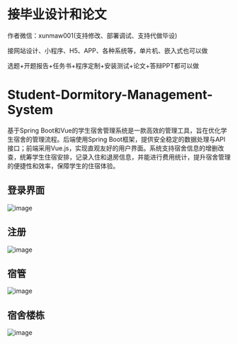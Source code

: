
# 接毕业设计和论文
作者微信：xunmaw001(支持修改、部署调试、支持代做毕设)

接网站设计、小程序、H5、APP、各种系统等，单片机、嵌入式也可以做

选题+开题报告+任务书+程序定制+安装测试+论文+答辩PPT都可以做
# Student-Dormitory-Management-System
基于Spring Boot和Vue的学生宿舍管理系统是一款高效的管理工具，旨在优化学生宿舍的管理流程。后端使用Spring Boot框架，提供安全稳定的数据处理与API接口；前端采用Vue.js，实现直观友好的用户界面。系统支持宿舍信息的增删改查，统筹学生住宿安排，记录入住和退房信息，并能进行费用统计，提升宿舍管理的便捷性和效率，保障学生的住宿体验。
## 登录界面
![image](https://github.com/user-attachments/assets/063d40be-940d-4e11-b5e5-ac05af1bee0f)
## 注册
![image](https://github.com/user-attachments/assets/0d4e888a-d600-45bd-842a-6653bbb4157d)
## 宿管
![image](https://github.com/user-attachments/assets/179145e6-ded9-4930-9e7e-2a2cea87c90f)
## 宿舍楼栋
![image](https://github.com/user-attachments/assets/286d311e-bd93-4bd3-a031-281c79c9e1f6)
